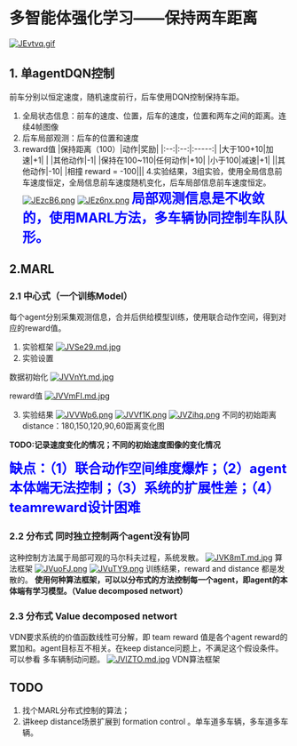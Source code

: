 # 多智能体强化学习——保持两车距离

[![JEvtvq.gif](https://s1.ax1x.com/2020/04/17/JEvtvq.gif)](https://imgchr.com/i/JEvtvq)
## 1. 单agentDQN控制
前车分别以恒定速度，随机速度前行，后车使用DQN控制保持车距。
1. 全局状态信息：前车的速度、位置，后车的速度，位置和两车之间的距离。连续4帧图像
2. 后车局部观测：后车的位置和速度
3. reward值
|保持距离（100）|动作|奖励|
|:--:|:--:|:-----:|
|大于100+10|加速|+1|
| |其他动作|-1|
|保持在100~110|任何动作|+10|
|小于100|减速|+1|
||其他动作|-10|
|相撞 reward = -100|||
4.实验结果，3组实验，使用全局信息前车速度恒定，全局信息前车速度随机变化，后车局部信息前车速度恒定。
[![JEzcB6.png](https://s1.ax1x.com/2020/04/17/JEzcB6.png)](https://imgchr.com/i/JEzcB6)
[![JEz6nx.png](https://s1.ax1x.com/2020/04/17/JEz6nx.png)](https://imgchr.com/i/JEz6nx)
**<font color=blue size=5 >局部观测信息是不收敛的，使用MARL方法，多车辆协同控制车队队形。</font>**


##  2.MARL
###  2.1 中心式（一个训练Model）
每个agent分别采集观测信息，合并后供给模型训练，使用联合动作空间，得到对应的reward值。
1. 实验框架
[![JVSe29.md.jpg](https://s1.ax1x.com/2020/04/17/JVSe29.md.jpg)](https://imgchr.com/i/JVSe29)
2. 实验设置

数据初始化
[![JVVnYt.md.jpg](https://s1.ax1x.com/2020/04/17/JVVnYt.md.jpg)](https://imgchr.com/i/JVVnYt)

reward值
[![JVVmFI.md.jpg](https://s1.ax1x.com/2020/04/17/JVVmFI.md.jpg)](https://imgchr.com/i/JVVmFI)

3. 实验结果
    [![JVVWp6.png](https://s1.ax1x.com/2020/04/17/JVVWp6.png)](https://imgchr.com/i/JVVWp6)
    [![JVVf1K.png](https://s1.ax1x.com/2020/04/17/JVVf1K.png)](https://imgchr.com/i/JVVf1K)
    [![JVZihq.png](https://s1.ax1x.com/2020/04/17/JVZihq.png)](https://imgchr.com/i/JVZihq)
    不同的初始距离distance：180,150,120,90,60距离变化图

 **TODO:记录速度变化的情况；不同的初始速度图像的变化情况**


**<font color=blue size=5 >缺点：（1）联合动作空间维度爆炸；（2）agent本体端无法控制；（3）系统的扩展性差；（4）teamreward设计困难</font>**


### 2.2 分布式 同时独立控制两个agent没有协同
这种控制方法属于局部可观的马尔科夫过程，系统发散。
[![JVK8mT.md.jpg](https://s1.ax1x.com/2020/04/17/JVK8mT.md.jpg)](https://imgchr.com/i/JVK8mT)
算法框架
[![JVuoFJ.png](https://s1.ax1x.com/2020/04/17/JVuoFJ.png)](https://imgchr.com/i/JVuoFJ)
[![JVuTY9.png](https://s1.ax1x.com/2020/04/17/JVuTY9.png)](https://imgchr.com/i/JVuTY9)
训练结果，reward and distance 都是发散的。
 **使用何种算法框架，可以以分布式的方法控制每一个agent，即agent的本体端有学习模型。（Value decomposed networt）**

 ### 2.3 分布式  Value decomposed networt
 VDN要求系统的价值函数线性可分解，即 team reward 值是各个agent reward的累加和。agent目标互不相关。在keep distance问题上，不满足这个假设条件。可以参看 多车辆制动问题。
[![JVlZTO.md.jpg](https://s1.ax1x.com/2020/04/17/JVlZTO.md.jpg)](https://imgchr.com/i/JVlZTO)
VDN算法框架


## TODO
1. 找个MARL分布式控制的算法；
2. 讲keep distance场景扩展到 formation control 。单车道多车辆，多车道多车辆。

 

 

 